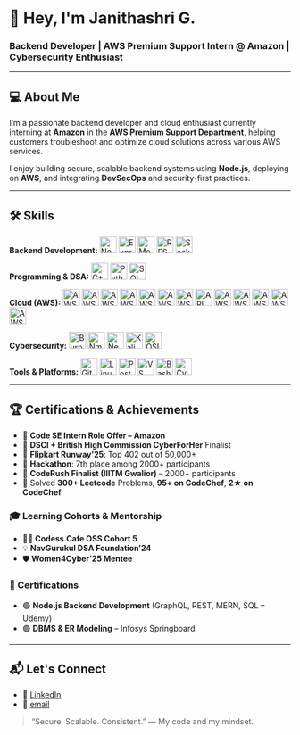 # 👋 Hey, I'm Janithashri G.

### Backend Developer | AWS Premium Support Intern @ Amazon | Cybersecurity Enthusiast

---

## 💻 About Me

I’m a passionate backend developer and cloud enthusiast currently interning at **Amazon** in the **AWS Premium Support Department**, helping customers troubleshoot and optimize cloud solutions across various AWS services.

I enjoy building secure, scalable backend systems using **Node.js**, deploying on **AWS**, and integrating **DevSecOps** and security-first practices.

---

## 🛠️ Skills

<p align="left">
  <strong>Backend Development:</strong>
  <img alt="Node.js" src="https://cdn.jsdelivr.net/npm/simple-icons@v8/icons/node-dot-js.svg" width="30" height="30" />
  <img alt="Express.js" src="https://cdn.worldvectorlogo.com/logos/express-109.svg" width="30" height="30" />
  <img alt="MongoDB" src="https://cdn.jsdelivr.net/npm/simple-icons@v8/icons/mongodb.svg" width="30" height="30" />
  <img alt="REST API" src="https://cdn-icons-png.flaticon.com/512/919/919842.png" width="30" height="30" title="REST API" />
  <img alt="Socket.IO" src="https://socket.io/images/logo.svg" width="30" height="30" />
</p>

<p align="left">
  <strong>Programming & DSA:</strong>
  <img alt="C++" src="https://cdn.jsdelivr.net/npm/simple-icons@v8/icons/cplusplus.svg" width="30" height="30" />
  <img alt="Python" src="https://cdn.jsdelivr.net/npm/simple-icons@v8/icons/python.svg" width="30" height="30" />
  <img alt="SQL" src="https://cdn.jsdelivr.net/npm/simple-icons@v8/icons/mysql.svg" width="30" height="30" />
</p>

<p align="left">
  <strong>Cloud (AWS):</strong>
  <img alt="AWS EC2" src="https://cdn-icons-png.flaticon.com/512/919/919853.png" width="30" height="30" title="AWS EC2" />
  <img alt="AWS S3" src="https://cdn-icons-png.flaticon.com/512/919/919853.png" width="30" height="30" title="AWS S3" />
  <img alt="AWS IAM" src="https://cdn-icons-png.flaticon.com/512/919/919853.png" width="30" height="30" title="AWS IAM" />
  <img alt="AWS VPC" src="https://cdn-icons-png.flaticon.com/512/919/919853.png" width="30" height="30" title="AWS VPC" />
  <img alt="AWS CloudWatch" src="https://cdn-icons-png.flaticon.com/512/919/919853.png" width="30" height="30" title="AWS CloudWatch" />
  <img alt="AWS Route 53" src="https://cdn-icons-png.flaticon.com/512/919/919853.png" width="30" height="30" title="AWS Route 53" />
  <img alt="AWS Lambda" src="https://cdn-icons-png.flaticon.com/512/919/919853.png" width="30" height="30" title="AWS Lambda" />
  <img alt="API Gateway" src="https://cdn-icons-png.flaticon.com/512/919/919853.png" width="30" height="30" title="API Gateway" />
  <img alt="AWS Secrets Manager" src="https://cdn-icons-png.flaticon.com/512/919/919853.png" width="30" height="30" title="AWS Secrets Manager" />
  <img alt="AWS ECS" src="https://cdn-icons-png.flaticon.com/512/919/919853.png" width="30" height="30" title="AWS ECS" />
  <img alt="AWS RDS" src="https://cdn-icons-png.flaticon.com/512/919/919853.png" width="30" height="30" title="AWS RDS" />
  <img alt="AWS CloudFront" src="https://cdn-icons-png.flaticon.com/512/919/919853.png" width="30" height="30" title="AWS CloudFront" />
  <img alt="AWS Load Balancer" src="https://cdn-icons-png.flaticon.com/512/919/919853.png" width="30" height="30" title="AWS Load Balancer" />
</p>

<p align="left">
  <strong>Cybersecurity:</strong>
  <img alt="Burp Suite" src="https://portswigger.net/burp/images/logo.svg" width="30" height="30" />
  <img alt="Nmap" src="https://nmap.org/images/nmap-logo.svg" width="30" height="30" />
  <img alt="Nessus" src="https://www.tenable.com/sites/drupal.dmz.tenablesecurity.com/files/images/nessus-logo.svg" width="30" height="30" />
  <img alt="Kali Linux" src="https://www.kali.org/images/kali-dragon.svg" width="30" height="30" />
  <img alt="OSINT" src="https://osintframework.com/wp-content/uploads/2018/11/osint_logo.png" width="30" height="30" />
</p>

<p align="left">
  <strong>Tools & Platforms:</strong>
  <img alt="Git" src="https://cdn.jsdelivr.net/npm/simple-icons@v8/icons/git.svg" width="30" height="30" />
  <img alt="Linux" src="https://cdn.jsdelivr.net/npm/simple-icons@v8/icons/linux.svg" width="30" height="30" />
  <img alt="Postman" src="https://cdn.jsdelivr.net/npm/simple-icons@v8/icons/postman.svg" width="30" height="30" />
  <img alt="VS Code" src="https://cdn.jsdelivr.net/npm/simple-icons@v8/icons/visualstudiocode.svg" width="30" height="30" />
  <img alt="Bash" src="https://cdn.jsdelivr.net/npm/simple-icons@v8/icons/gnubash.svg" width="30" height="30" />
  <img alt="CyberChef" src="https://gchq.github.io/CyberChef/images/favicon.png" width="30" height="30" />
</p>

---

## 🏆 Certifications & Achievements

- 🔹 **Code SE Intern Role Offer – Amazon**  
- 🔹 **DSCI + British High Commission CyberForHer** Finalist  
- 🥇 **Flipkart Runway’25**: Top 402 out of 50,000+  
- 🥈 **Hackathon**: 7th place among 2000+ participants  
- 🏅 **CodeRush Finalist (IIITM Gwalior)** – 2000+ participants  
- 🧠 Solved **300+ Leetcode** Problems, **95+ on CodeChef**, **2★ on CodeChef**

### 🎓 Learning Cohorts & Mentorship
- 👩‍💻 **Codess.Cafe OSS Cohort 5**  
- 💡 **NavGurukul DSA Foundation’24**  
- 🛡 **Women4Cyber’25 Mentee**

### 📜 Certifications
- 🟢 **Node.js Backend Development** (GraphQL, REST, MERN, SQL – Udemy)  
- 🟢 **DBMS & ER Modeling** – Infosys Springboard

---

## 📬 Let's Connect

- 💼 [LinkedIn](https://www.linkedin.com/in/janithashri)  
- 📧 [email](janithashri@gmail.com)  

> “Secure. Scalable. Consistent.” — My code and my mindset.
